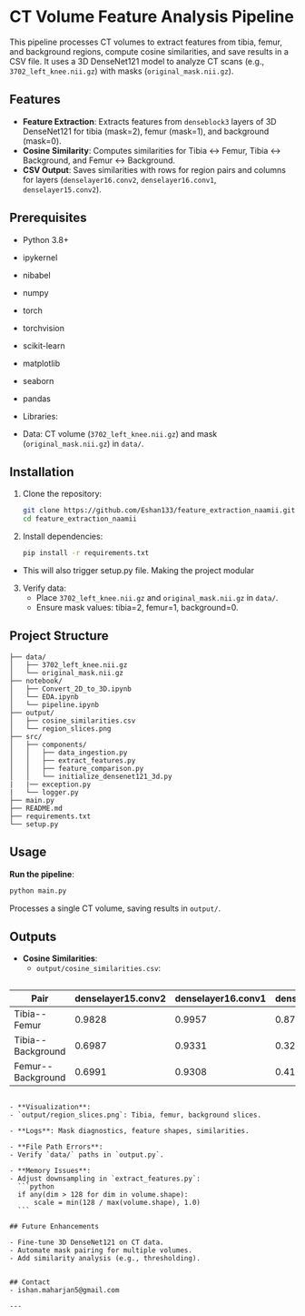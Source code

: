 
# CT Volume Feature Analysis Pipeline

This pipeline processes CT volumes to extract features from tibia, femur, and background regions, compute cosine similarities, and save results in a CSV file. It uses a 3D DenseNet121 model to analyze CT scans (e.g., `3702_left_knee.nii.gz`) with masks (`original_mask.nii.gz`).

## Features

- **Feature Extraction**: Extracts features from `denseblock3` layers of 3D DenseNet121 for tibia (mask=2), femur (mask=1), and background (mask=0).
- **Cosine Similarity**: Computes similarities for Tibia ↔ Femur, Tibia ↔ Background, and Femur ↔ Background.
- **CSV Output**: Saves similarities with rows for region pairs and columns for layers (`denselayer16.conv2`, `denselayer16.conv1`, `denselayer15.conv2`).

## Prerequisites

- Python 3.8+
- ipykernel
- nibabel
- numpy
- torch
- torchvision
- scikit-learn
- matplotlib
- seaborn
- pandas
- Libraries:
  
- Data: CT volume (`3702_left_knee.nii.gz`) and mask (`original_mask.nii.gz`) in `data/`.

## Installation

1. Clone the repository:
   ```bash
   git clone https://github.com/Eshan133/feature_extraction_naamii.git
   cd feature_extraction_naamii
   ```

2. Install dependencies:
   ```bash
   pip install -r requirements.txt
   ```
  - This will also trigger setup.py file. Making the project modular

3. Verify data:
   - Place `3702_left_knee.nii.gz` and `original_mask.nii.gz` in `data/`.
   - Ensure mask values: tibia=2, femur=1, background=0.

## Project Structure

```
├── data/
│   ├── 3702_left_knee.nii.gz
│   └── original_mask.nii.gz
├── notebook/
│   ├── Convert_2D_to_3D.ipynb
│   └── EDA.ipynb
│   └── pipeline.ipynb
├── output/                            
│   ├── cosine_similarities.csv
│   └── region_slices.png
├── src/
│   ├── components/
│   │   ├── data_ingestion.py           
│   │   ├── extract_features.py         
│   │   ├── feature_comparison.py      
│   │   └── initialize_densenet121_3d.py 
|   |── exception.py 
|   └── logger.py   
├── main.py                         
├── README.md                        
├── requirements.txt                         
└── setup.py
```

## Usage

**Run the pipeline**:
   ```bash
   python main.py
   ```
   Processes a single CT volume, saving results in `output/`.


## Outputs

- **Cosine Similarities**:
  - `output/cosine_similarities.csv`:
  ```python
| Pair              | denselayer15.conv2 | denselayer16.conv1 | denselayer16.conv2 |
|-------------------|--------------------|--------------------|--------------------|
| Tibia--Femur      | 0.9828             | 0.9957             | 0.8788             |
| Tibia--Background | 0.6987             | 0.9331             | 0.3264             |
| Femur--Background | 0.6991             | 0.9308             | 0.4149             |
  ```

- **Visualization**:
  - `output/region_slices.png`: Tibia, femur, background slices.

- **Logs**: Mask diagnostics, feature shapes, similarities.

- **File Path Errors**:
  - Verify `data/` paths in `output.py`.

- **Memory Issues**:
  - Adjust downsampling in `extract_features.py`:
    ```python
    if any(dim > 128 for dim in volume.shape):
        scale = min(128 / max(volume.shape), 1.0)
    ```

## Future Enhancements

- Fine-tune 3D DenseNet121 on CT data.
- Automate mask pairing for multiple volumes.
- Add similarity analysis (e.g., thresholding).


## Contact
- ishan.maharjan5@gmail.com

---